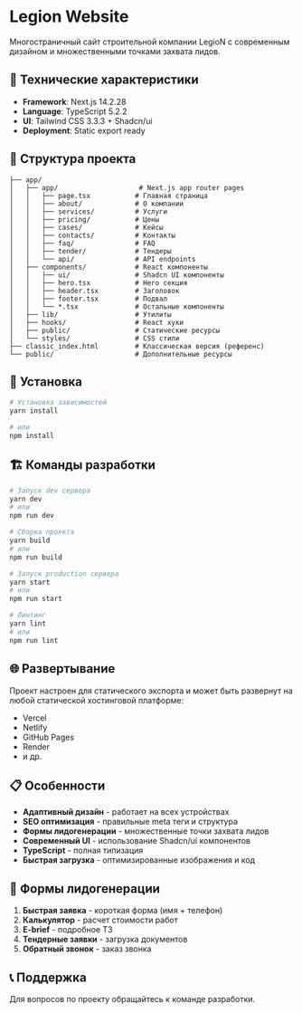 
# Legion Website

Многостраничный сайт строительной компании LegioN с современным дизайном и множественными точками захвата лидов.

## 🚀 Технические характеристики

- **Framework**: Next.js 14.2.28
- **Language**: TypeScript 5.2.2
- **UI**: Tailwind CSS 3.3.3 + Shadcn/ui
- **Deployment**: Static export ready

## 📂 Структура проекта

```
├── app/
│   ├── app/                    # Next.js app router pages
│   │   ├── page.tsx           # Главная страница
│   │   ├── about/             # О компании
│   │   ├── services/          # Услуги
│   │   ├── pricing/           # Цены
│   │   ├── cases/             # Кейсы
│   │   ├── contacts/          # Контакты
│   │   ├── faq/               # FAQ
│   │   ├── tender/            # Тендеры
│   │   └── api/               # API endpoints
│   ├── components/            # React компоненты
│   │   ├── ui/                # Shadcn UI компоненты
│   │   ├── hero.tsx           # Hero секция
│   │   ├── header.tsx         # Заголовок
│   │   ├── footer.tsx         # Подвал
│   │   └── *.tsx              # Остальные компоненты
│   ├── lib/                   # Утилиты
│   ├── hooks/                 # React хуки
│   ├── public/                # Статические ресурсы
│   └── styles/                # CSS стили
├── classic_index.html         # Классическая версия (референс)
└── public/                    # Дополнительные ресурсы
```

## 🔧 Установка

```bash
# Установка зависимостей
yarn install

# или
npm install
```

## 🏗️ Команды разработки

```bash
# Запуск dev сервера
yarn dev
# или
npm run dev

# Сборка проекта
yarn build
# или  
npm run build

# Запуск production сервера
yarn start
# или
npm run start

# Линтинг
yarn lint
# или
npm run lint
```

## 🌐 Развертывание

Проект настроен для статического экспорта и может быть развернут на любой статической хостинговой платформе:

- Vercel
- Netlify  
- GitHub Pages
- Render
- и др.

## 📋 Особенности

- **Адаптивный дизайн** - работает на всех устройствах
- **SEO оптимизация** - правильные meta теги и структура
- **Формы лидогенерации** - множественные точки захвата лидов
- **Современный UI** - использование Shadcn/ui компонентов
- **TypeScript** - полная типизация
- **Быстрая загрузка** - оптимизированные изображения и код

## 🎯 Формы лидогенерации

1. **Быстрая заявка** - короткая форма (имя + телефон)
2. **Калькулятор** - расчет стоимости работ
3. **E-brief** - подробное ТЗ
4. **Тендерные заявки** - загрузка документов
5. **Обратный звонок** - заказ звонка

## 📞 Поддержка

Для вопросов по проекту обращайтесь к команде разработки.


